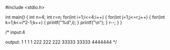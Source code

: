 
#include <stdio.h>

int main()
{
    int n=4;
    int r=n;
    for(int i=1;i<=4;i++)
    {
        for(int j=1;j<=r;j++)
        {
            for(int k=1;k<=i*2-1;k++)
            {
                printf("%d",i);
            }
            printf("\n");
        }
        r--;
    }
}

/*
input:4

output:
1
1
1
1
222
222
222
33333
33333
4444444
*/
